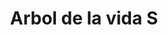 ---
title: Arbol de la vida S
date: 
draft: false

# descripcion
description : Pulsera en plata 925 de largo regulable.

materials: Plata 925

color: 

dimensions: Largo 18 regulable a 20

code: 03-09-0858

type: "Pulseras"

categories: []

price: $6.110,00

price_eftvo: $5.190,00

# Images
# first image will be shown in the product page
images:
  # - image: "images/path_to_image"
  # La ubicacion de las imagenes es imagenes/Pulseras/Pulseras.Plata/03-09-0858-arbol-de-la-vida-s
  - image: "./images/pulseras/plata/03-09-0858-arbol-de-la-vida-s.jpg"
---